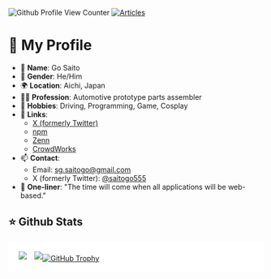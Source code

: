 ![Github Profile View Counter](https://komarev.com/ghpvc/?username=saitogo555&abbreviated=true)
[![Articles](https://badgen.org/img/zenn/saitogo/articles?style=plastic)](https://zenn.dev/saitogo)

# 👋 My Profile

- 👤 **Name**: Go Saito
- 👨 **Gender**: He/Him
- 🌍 **Location**: Aichi, Japan
- 👩‍💻 **Profession**: Automotive prototype parts assembler
- 🎨 **Hobbies**: Driving, Programming, Game, Cosplay
- 🔗 **Links**:
  - [X (formerly Twitter)](https://x.com/saitogo555)
  - [npm](https://www.npmjs.com/~saitogo)
  - [Zenn](https://zenn.dev/saitogo)
  - [CrowdWorks](https://crowdworks.jp/public/employees/4181515)
- 📫 **Contact**:
  - Email: [sg.saitogo@gmail.com](mailto:sg.saitogo@gmail.com)
  - X (formerly Twitter): [@saitogo555](https://x.com/saitogo555)
- 💬 **One-liner**: "The time will come when all applications will be web-based."

## ⭐ Github Stats

<div style="display: flex; align-items: flex-start; flex-wrap: wrap; padding: 20px; background-color: white;">
    <a href="https://github.com/anuraghazra/github-readme-stats" style="margin-right: 15px;">
        <img src="https://github-readme-stats.vercel.app/api?username=saitogo555&count_private=true&show_icons=true&hide_title=true" />
    </a>
    <a href="https://github.com/anuraghazra/github-readme-stats">
        <img src="https://github-readme-stats.vercel.app/api/top-langs/?username=saitogo555&layout=compact" />
    </a>
    <a href="https://github.com/ryo-ma/github-profile-trophy" style="margin-top: 5px">
      <img src="https://github-profile-trophy.vercel.app/?username=saitogo555&theme=flat&margin-w=15&margin-h=15" alt="GitHub Trophy">
    </a>
</div>
